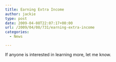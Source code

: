 ```yaml
---
title: Earning Extra Income
author: jackie
type: post
date: 2009-04-08T22:07:17+00:00
url: /2009/04/08/731/earning-extra-income
categories:
  - News

---
```

If anyone is interested in learning more, let me know.